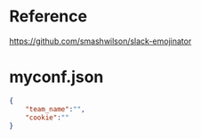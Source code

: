 # Reference
https://github.com/smashwilson/slack-emojinator  
# myconf.json
```json
{
    "team_name":"",
    "cookie":""
}
```